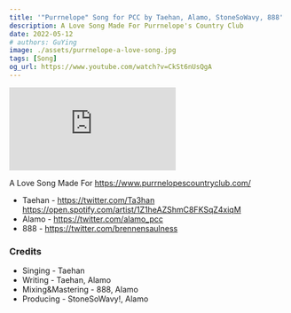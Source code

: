 ```yaml
---
title: '"Purrnelope" Song for PCC by Taehan, Alamo, StoneSoWavy, 888'
description: A Love Song Made For Purrnelope's Country Club
date: 2022-05-12
# authors: GuYing
image: ./assets/purrnelope-a-love-song.jpg
tags: [Song]
og_url: https://www.youtube.com/watch?v=CkSt6nUsQgA
---
```


<iframe src="https://www.youtube.com/embed/CkSt6nUsQgA" title="YouTube video player" frameborder="0" allow="accelerometer; autoplay; clipboard-write; encrypted-media; gyroscope; picture-in-picture" allowFullScreen></iframe>

<!--truncate-->

A Love Song Made For https://www.purrnelopescountryclub.com/

- Taehan - https://twitter.com/Ta3han https://open.spotify.com/artist/1Z1heAZShmC8FKSqZ4xiqM
- Alamo - https://twitter.com/alamo_pcc
- 888 - https://twitter.com/brennensaulness

### Credits

- Singing - Taehan
- Writing - Taehan, Alamo
- Mixing&Mastering - 888, Alamo
- Producing - StoneSoWavy!, Alamo
